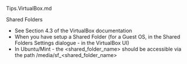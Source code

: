 Tips.VirtualBox.md


Shared Folders
* See Section 4.3 of the VirtualBox documentation
* When you have setup a Shared Folder (for a Guest OS, in the Shared Folders Settings dialogue - in the VirtualBox UI)  
* In Ubuntu/Mint - the <shared_folder_name> should be accessible via the path /media/sf_<shared_folder_name>  

